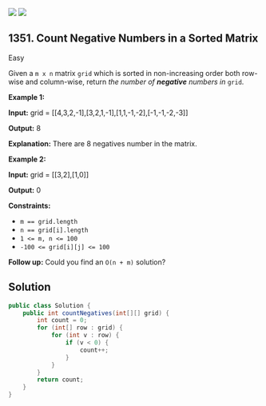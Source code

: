 [![](https://img.shields.io/github/stars/javadev/LeetCode-in-Java?label=Stars&style=flat-square)](https://github.com/javadev/LeetCode-in-Java)
[![](https://img.shields.io/github/forks/javadev/LeetCode-in-Java?label=Fork%20me%20on%20GitHub%20&style=flat-square)](https://github.com/javadev/LeetCode-in-Java/fork)

## 1351\. Count Negative Numbers in a Sorted Matrix

Easy

Given a `m x n` matrix `grid` which is sorted in non-increasing order both row-wise and column-wise, return _the number of **negative** numbers in_ `grid`.

**Example 1:**

**Input:** grid = \[\[4,3,2,-1],[3,2,1,-1],[1,1,-1,-2],[-1,-1,-2,-3]]

**Output:** 8

**Explanation:** There are 8 negatives number in the matrix.

**Example 2:**

**Input:** grid = \[\[3,2],[1,0]]

**Output:** 0

**Constraints:**

*   `m == grid.length`
*   `n == grid[i].length`
*   `1 <= m, n <= 100`
*   `-100 <= grid[i][j] <= 100`

**Follow up:** Could you find an `O(n + m)` solution?

## Solution

```java
public class Solution {
    public int countNegatives(int[][] grid) {
        int count = 0;
        for (int[] row : grid) {
            for (int v : row) {
                if (v < 0) {
                    count++;
                }
            }
        }
        return count;
    }
}
```